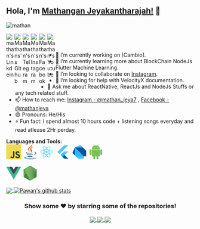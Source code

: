 ## Hola, I'm [Mathangan Jeyakantharajah!](#) 👋

<p align="left"> <img src="https://komarev.com/ghpvc/?username=mathan1995&label=Views&color=green&style=plastic" alt="mathan" /> </p>

<a href="https://www.linkedin.com/in/mathangan-jeyakantharajah-413a69172?originalSubdomain=lk">
  <img align="left" alt="mathan's Linkdein" width="22px" src="https://cdn.jsdelivr.net/npm/simple-icons@v3/icons/linkedin.svg" />
</a>
<a href="https://github.com/mathan1995">
  <img align="left" alt="Mathans's Github" width="22px" src="https://cdn.jsdelivr.net/npm/simple-icons@v3/icons/github.svg" />
</a>
<a href="#">
  <img align="left" alt="Mathan's Telegram" width="22px" src="https://cdn.jsdelivr.net/npm/simple-icons@v3/icons/telegram.svg" />
</a>
<a href="https://instagram.com/mathan_jeya7">
  <img align="left" alt="Mathan's Instagram" width="22px" src="https://cdn.jsdelivr.net/npm/simple-icons@v3/icons/instagram.svg" />
</a>
<a href="https://www.facebook.com/mathanjeya/">
  <img align="left" alt="Mathan's Facebook" width="22px" src="https://cdn.jsdelivr.net/npm/simple-icons@v3/icons/facebook.svg" />
</a>
<a href="#comming soon">
  <img align="left" alt="Mathan's Youtube" width="22px" src="https://cdn.jsdelivr.net/npm/simple-icons@v3/icons/youtube.svg" />
</a>

<br/>
<br/>



- 🔭 I’m currently working on [Cambio].
- 🌱 I’m currently learning more about BlockChain NodeJs Flutter Machine Learning.
- 👯 I’m looking to collaborate on [Instagram](https://instagram.com/mathan_jeya7).
- 🤔 I’m looking for help with VelocityX documentation.
- 💬 Ask me about ReactNative, ReactJs and NodeJs Stuffs or any tech related stuff.
- 📫 How to reach me: [Instagram - @mathan_jeya7](https://instagram.com/mathan_jeya7) , [Facebook - @mathanjeya](https://www.facebook.com/mathan.jeya.5)
- 😄 Pronouns: He/His
- ⚡ Fun fact: I spend almost 10 hours code + listening songs everyday and read atlease 2Hr perday.

**Languages and Tools:**  
<code><img height="40" src="https://raw.githubusercontent.com/github/explore/80688e429a7d4ef2fca1e82350fe8e3517d3494d/topics/javascript/javascript.png"></code>
<code><img height="40" src="https://raw.githubusercontent.com/github/explore/80688e429a7d4ef2fca1e82350fe8e3517d3494d/topics/java/java.png"></code>
<code><img height="40" src="https://raw.githubusercontent.com/github/explore/80688e429a7d4ef2fca1e82350fe8e3517d3494d/topics/react/react.png"></code>
<code><img height="40" src="https://raw.githubusercontent.com/github/explore/80688e429a7d4ef2fca1e82350fe8e3517d3494d/topics/flutter/flutter.png"></code>
<code><img height="40" src="https://raw.githubusercontent.com/github/explore/80688e429a7d4ef2fca1e82350fe8e3517d3494d/topics/dart/dart.png"></code>
<code><img height="40" src="https://raw.githubusercontent.com/github/explore/80688e429a7d4ef2fca1e82350fe8e3517d3494d/topics/android/android.png"></code>

<code><img height="40" src="https://raw.githubusercontent.com/github/explore/80688e429a7d4ef2fca1e82350fe8e3517d3494d/topics/vue/vue.png"></code>
<code><img height="40" src="https://raw.githubusercontent.com/github/explore/80688e429a7d4ef2fca1e82350fe8e3517d3494d/topics/nodejs/nodejs.png"></code>    
    

<a href="https://github.com/mathan1995">
  <img align="center" height="30%" src="https://github-readme-stats.vercel.app/api/top-langs/?username=mathan1995&theme=light&hide_langs_height=27" />
</a>

<a href="https://github.com/mathan1995">
 <img align="center" height="50%" src="https://github-readme-stats.vercel.app/api?username=mathan1995&show_icons=true&theme=light&line_height=27" alt="Pawan's github stats"/>
</a>




<div align="center">

### Show some ❤️ by starring some of the repositories!
<a href="https://github.com/mathan1995/whatsapp__clone">
  <img align="center" src="https://github-readme-stats.vercel.app/api/pin/?username=mathan1995&repo=whatsapp__clone&theme=dark" />
</a>


<a href="https://github.com/mathan1995/instagram-full-stack-MERN-CLONE">
  <img align="center" src="https://github-readme-stats.vercel.app/api/pin/?username=mathan1995&repo=instagram-full-stack-MERN-CLONE&theme=dark" />
</a>

<a href="https://github.com/mathan1995/Face-Recgonition">
  <img align="center" src="https://github-readme-stats.vercel.app/api/pin/?username=mathan1995&repo=Face-Recgonition&theme=dark" />
</a>

</div>
